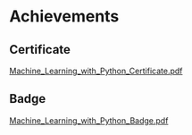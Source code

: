 

# Achievements
## Certificate
[Machine_Learning_with_Python_Certificate.pdf](https://prod-files-secure.s3.us-west-2.amazonaws.com/03e82b26-cccb-4906-bb56-adabcbdc0655/0f35a87e-0c16-48ac-af62-4e4cc34c6a19/Machine_Learning_with_Python_Certificate.pdf?X-Amz-Algorithm=AWS4-HMAC-SHA256&X-Amz-Content-Sha256=UNSIGNED-PAYLOAD&X-Amz-Credential=ASIAZI2LB466WR3TRON2%2F20250204%2Fus-west-2%2Fs3%2Faws4_request&X-Amz-Date=20250204T024135Z&X-Amz-Expires=3600&X-Amz-Security-Token=IQoJb3JpZ2luX2VjEAoaCXVzLXdlc3QtMiJHMEUCIQCWERILr6VqdOPgaHT6dnT9bx7OZ0TXJLpel9x8%2FwYR2QIgAYK4soNGK0LUPmhdW4CeGN%2FE7ub%2Bo5XOcoaXCX437eYq%2FwMIIxAAGgw2Mzc0MjMxODM4MDUiDMVyVhJsam8usT0z%2BircA%2Fftr128na%2BRnDfJbyz9QHvggU5wKIlL6kX5WsZ45iSBtFwK%2BCfKK3HvFtbHn7RdUQY0CBN6dZg7btaxId4XRSfM59hB1nS26mKyUt1toHF8jrLW0f9hwucpOnuWZsmqsoxRPN6SmOvrLgQ2rs7KN9ac9ltquFN%2F0qy8W%2BBCg%2FdJ7uvOnFo8Osx%2Brzgufhj%2BnTHrlffPdLcHzzeEEBBQrwBh9SeyyWXSbG3%2FoheCu6NEODGwHKbBUcvqa3E4e83eeb4g4h%2FY%2FqXuu1O%2F%2FLAIq0sFcRvEc6Bwps0N7OxwIC2s%2F1rRk0RiTFoHMCUz6yh6zZiqYOAs3b1YfK3Rk8%2FWnpFrvL7ttV%2F4wKtZO75YQOhStR7QlAZURxBepN9lDsGTOP1etqc90RPTxesamVt%2FjZK9Pa89g7Kxq3L%2Fm3RXzjsArH8o5wlLtsF%2FrPoTrVLS9AKgRY%2FO48hJ0%2FaNxeaB59UKPhhR7pz5IhvIhDLrBVzuwV3gB6qqdQn8y8Upcid%2BIAnul9qAZSoKv9ltmof6%2BHqLd2scwt4tQuS3729ZDRCwR2XOQsSy8Ah7urHs7LSmHTW7OD56x6w6WIcqVDMc6rn1oyJ6fgaWDeFvHnmc%2BF9lnkU2HY3vgmE8rfe3MMPphb0GOqUBsP3gz2AntfOcZwJq0RWpuHtBrENxkLRHZb2zEnQyzafeiVH3lD57knlg6AQCx4QMr5UQHoa52VLK1QjfwEJh%2BinWsidcd3XuywvcRLovLgPiC0axugaxfpAI0bJM6jJML4J1OE4LNEpP2XsyhMnvHuBOVkY%2FanYbbMp%2FDic3vnXIlCN9VcPqU6pjDZG%2FOvV%2BiYSeUzGl77cWBKHufB0AJl3sbQN1&X-Amz-Signature=2692c02f0fb9ed6ea06a213fba9036dc91a084d97e5d48a146e9a5ba40c30143&X-Amz-SignedHeaders=host&x-id=GetObject)
## Badge
[Machine_Learning_with_Python_Badge.pdf](https://prod-files-secure.s3.us-west-2.amazonaws.com/03e82b26-cccb-4906-bb56-adabcbdc0655/ff622a22-73d6-44e3-9c7b-e89a8e61b7aa/Machine_Learning_with_Python_Badge.pdf?X-Amz-Algorithm=AWS4-HMAC-SHA256&X-Amz-Content-Sha256=UNSIGNED-PAYLOAD&X-Amz-Credential=ASIAZI2LB466WR3TRON2%2F20250204%2Fus-west-2%2Fs3%2Faws4_request&X-Amz-Date=20250204T024135Z&X-Amz-Expires=3600&X-Amz-Security-Token=IQoJb3JpZ2luX2VjEAoaCXVzLXdlc3QtMiJHMEUCIQCWERILr6VqdOPgaHT6dnT9bx7OZ0TXJLpel9x8%2FwYR2QIgAYK4soNGK0LUPmhdW4CeGN%2FE7ub%2Bo5XOcoaXCX437eYq%2FwMIIxAAGgw2Mzc0MjMxODM4MDUiDMVyVhJsam8usT0z%2BircA%2Fftr128na%2BRnDfJbyz9QHvggU5wKIlL6kX5WsZ45iSBtFwK%2BCfKK3HvFtbHn7RdUQY0CBN6dZg7btaxId4XRSfM59hB1nS26mKyUt1toHF8jrLW0f9hwucpOnuWZsmqsoxRPN6SmOvrLgQ2rs7KN9ac9ltquFN%2F0qy8W%2BBCg%2FdJ7uvOnFo8Osx%2Brzgufhj%2BnTHrlffPdLcHzzeEEBBQrwBh9SeyyWXSbG3%2FoheCu6NEODGwHKbBUcvqa3E4e83eeb4g4h%2FY%2FqXuu1O%2F%2FLAIq0sFcRvEc6Bwps0N7OxwIC2s%2F1rRk0RiTFoHMCUz6yh6zZiqYOAs3b1YfK3Rk8%2FWnpFrvL7ttV%2F4wKtZO75YQOhStR7QlAZURxBepN9lDsGTOP1etqc90RPTxesamVt%2FjZK9Pa89g7Kxq3L%2Fm3RXzjsArH8o5wlLtsF%2FrPoTrVLS9AKgRY%2FO48hJ0%2FaNxeaB59UKPhhR7pz5IhvIhDLrBVzuwV3gB6qqdQn8y8Upcid%2BIAnul9qAZSoKv9ltmof6%2BHqLd2scwt4tQuS3729ZDRCwR2XOQsSy8Ah7urHs7LSmHTW7OD56x6w6WIcqVDMc6rn1oyJ6fgaWDeFvHnmc%2BF9lnkU2HY3vgmE8rfe3MMPphb0GOqUBsP3gz2AntfOcZwJq0RWpuHtBrENxkLRHZb2zEnQyzafeiVH3lD57knlg6AQCx4QMr5UQHoa52VLK1QjfwEJh%2BinWsidcd3XuywvcRLovLgPiC0axugaxfpAI0bJM6jJML4J1OE4LNEpP2XsyhMnvHuBOVkY%2FanYbbMp%2FDic3vnXIlCN9VcPqU6pjDZG%2FOvV%2BiYSeUzGl77cWBKHufB0AJl3sbQN1&X-Amz-Signature=948c6bad46f145170aaebe9274e4d5828a24f96814de3b272026299c2e33df17&X-Amz-SignedHeaders=host&x-id=GetObject)